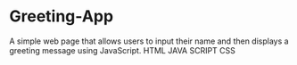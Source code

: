 # Greeting-App
A simple web page that allows users to input their name and then displays a greeting message using JavaScript.
HTML
JAVA SCRIPT
CSS
